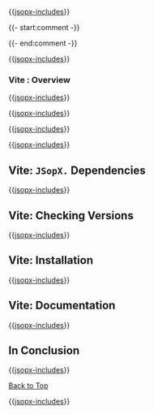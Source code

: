 ﻿{{[jsopx-includes](AllGlobal/Master/Includes/Sections/Technologies/Vite/Header.md)}}

{{- start:comment -}}
<!-- START JSOPX NOVA DOCX HEADER
group: 'Technologies'
subGroup: 'Vite'
isDraft: true
isProductionReady: true
toc: true
END JSOPX NOVA DOCX HEADER -->
{{- end:comment -}}

{{[jsopx-includes](AllGlobal/Master/Includes/Common/Draft-Notice.md)}}


### Vite : Overview

{{[jsopx-includes](AllGlobal/Master/Includes/Sections/Technologies/Vite/Overview.md)}}

{{[jsopx-includes](AllGlobal/Master/Includes/Common/Current-Phase.md)}}

{{[jsopx-includes](AllGlobal/Master/Includes/Sections/Technologies/Vite/BodyContent.md)}}

{{[jsopx-includes](AllGlobal/Master/Includes/Common/Alerts-Current.md)}}


## Vite: `JSopX.` Dependencies

{{[jsopx-includes](AllGlobal/Master/Includes/Sections/Technologies/Vite/JsopxDependencies.md)}}


## Vite: Checking Versions

{{[jsopx-includes](AllGlobal/Master/Includes/Sections/Technologies/Vite/CheckingVersions.md)}}


## Vite: Installation

{{[jsopx-includes](AllGlobal/Master/Includes/Sections/Technologies/Vite/Installation.md)}}

## Vite: Documentation

{{[jsopx-includes](AllGlobal/Master/Includes/Sections/Technologies/Vite/Documentation.md)}}

## In Conclusion

{{[jsopx-includes](AllGlobal/Master/Includes/Sections/Technologies/Vite/InConclusion.md)}}

[Back to Top](#table-of-contents)

{{[jsopx-includes](AllGlobal/Master/Includes/Layout/Footer.md)}}